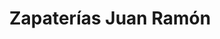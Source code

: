 ---
title: "Zapaterías Juan Ramón"
url: /burjassot/zapaterias-juan-ramon-calle-blasco-ibanez/
shop: zapatos
---